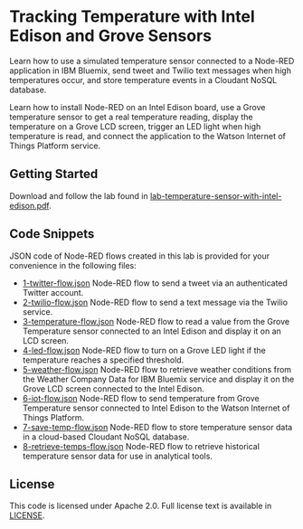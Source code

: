 # Tracking Temperature with Intel Edison and Grove Sensors

Learn how to use a simulated temperature sensor connected to a Node-RED application in IBM Bluemix, send tweet and Twilio text messages when high temperatures occur, and store temperature events in a Cloudant NoSQL database.

Learn how to install Node-RED on an Intel Edison board, use a Grove temperature sensor to get a real temperature reading, display the temperature on a Grove LCD screen, trigger an LED light when high temperature is read, and connect the application to the Watson Internet of Things Platform service.

## Getting Started

Download and follow the lab found in [lab-temperature-sensor-with-intel-edison.pdf](https://github.com/jeancarl/node-red-labs/blob/master/lab-temperature-sensor-with-intel-edison/lab-temperature-sensor-with-intel-edison.pdf).

## Code Snippets

JSON code of Node-RED flows created in this lab is provided for your convenience in the following files:

* [1-twitter-flow.json](https://github.com/jeancarl/node-red-labs/tree/master/lab-temperature-sensor-with-intel-edison/code/1-twitter-flow.json) Node-RED flow to send a tweet via an authenticated Twitter account.
* [2-twilio-flow.json](https://github.com/jeancarl/node-red-labs/tree/master/lab-temperature-sensor-with-intel-edison/code/2-twilio-flow.json) Node-RED flow to send a text message via the Twilio service.
* [3-temperature-flow.json](https://github.com/jeancarl/node-red-labs/tree/master/lab-temperature-sensor-with-intel-edison/code/3-temperature-flow.json) Node-RED flow to read a value from the Grove Temperature sensor connected to an Intel Edison and display it on an LCD screen.
* [4-led-flow.json](https://github.com/jeancarl/node-red-labs/tree/master/lab-temperature-sensor-with-intel-edison/code/4-led-flow.json) Node-RED flow to turn on a Grove LED light if the temperature reaches a specified threshold.
* [5-weather-flow.json](https://github.com/jeancarl/node-red-labs/tree/master/lab-temperature-sensor-with-intel-edison/code/5-weather-flow.json) Node-RED flow to retrieve weather conditions from the Weather Company Data for IBM Bluemix service and display it on the Grove LCD screen connected to the Intel Edison.
* [6-iot-flow.json](https://github.com/jeancarl/node-red-labs/tree/master/lab-temperature-sensor-with-intel-edison/code/6-iot-flow.json) Node-RED flow to send temperature from Grove Temperature sensor connected to Intel Edison to the Watson Internet of Things Platform.
* [7-save-temp-flow.json](https://github.com/jeancarl/node-red-labs/tree/master/lab-temperature-sensor-with-intel-edison/code/7-save-temp-flow.json) Node-RED flow to store temperature sensor data in a cloud-based Cloudant NoSQL database.
* [8-retrieve-temps-flow.json](https://github.com/jeancarl/node-red-labs/tree/master/lab-temperature-sensor-with-intel-edison/code/8-retrieve-temps-flow.json) Node-RED flow to retrieve historical temperature sensor data for use in analytical tools. 

## License

This code is licensed under Apache 2.0. Full license text is available in [LICENSE](https://github.com/jeancarl/node-red-labs/tree/master/lab-temperature-sensor-with-intel-edison/LICENSE).
